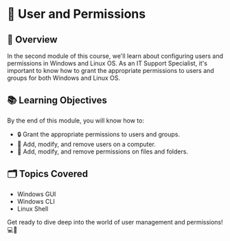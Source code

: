 # 👥 User and Permissions

## 🔑 Overview
In the second module of this course, we'll learn about configuring users and permissions in Windows and Linux OS. As an IT Support Specialist, it's important to know how to grant the appropriate permissions to users and groups for both Windows and Linux OS.

## 📚 Learning Objectives
By the end of this module, you will know how to:

- 🔒 Grant the appropriate permissions to users and groups.
- 👤 Add, modify, and remove users on a computer.
- 📁 Add, modify, and remove permissions on files and folders.

## 🗂️ Topics Covered
- Windows GUI
- Windows CLI
- Linux Shell

Get ready to dive deep into the world of user management and permissions! 💻🔑